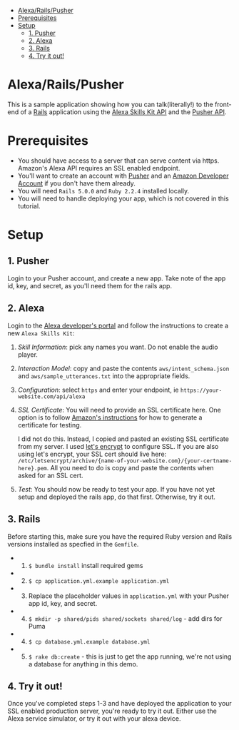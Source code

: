 <!-- START doctoc generated TOC please keep comment here to allow auto update -->
<!-- DON'T EDIT THIS SECTION, INSTEAD RE-RUN doctoc TO UPDATE -->
<!-- **Table of Contents**  *generated with [DocToc](https://github.com/thlorenz/doctoc)* -->

- [Alexa/Rails/Pusher](#alexarailspusher)
- [Prerequisites](#prerequisites)
- [Setup](#setup)
  - [1. Pusher](#1-pusher)
  - [2. Alexa](#2-alexa)
  - [3. Rails](#3-rails)
  - [4. Try it out!](#4-try-it-out)

<!-- END doctoc generated TOC please keep comment here to allow auto update -->

# Alexa/Rails/Pusher

This is a sample application showing how you can talk(literally!) to the front-end of a [Rails](http://rubyonrails.org/) application using the [Alexa Skills Kit API](https://developer.amazon.com/alexa-skills-kit) and the [Pusher API](https://pusher.com/).

# Prerequisites

- You should have access to a server that can serve content via https. Amazon's Alexa API requires an SSL enabled endpoint.
- You'll want to create an account with [Pusher](https://pusher.com/) and an [Amazon Developer Account](https://developer.amazon.com/) if you don't have them already.
- You will need `Rails 5.0.0` and `Ruby 2.2.4` installed locally.
- You will need to handle deploying your app, which is not covered in this tutorial.

# Setup

## 1. Pusher

Login to your Pusher account, and create a new app. Take note of the app id, key, and secret, as you'll need them for the rails app.

## 2. Alexa

Login to the [Alexa developer's portal](https://developer.amazon.com/edw/home.html#/) and follow the instructions to create a new `Alexa Skills Kit`:

1. *Skill Information*: pick any names you want. Do not enable the audio player.
2. *Interaction Model*: copy and paste the contents `aws/intent_schema.json` and `aws/sample_utterances.txt` into the appropriate fields.
3. *Configuration*: select `https` and enter your endpoint, ie `https://your-website.com/api/alexa`
4. *SSL Certificate*:
    You will need to provide an SSL certificate here. One option is to follow [Amazon's instructions](https://developer.amazon.com/public/solutions/alexa/alexa-skills-kit/docs/testing-an-alexa-skill#create-a-private-key-and-self-signed-certificate-for-testing) for how to generate a certificate for testing.

    I did not do this. Instead, I copied and pasted an existing SSL certificate from my server. I used [let's encrypt](https://letsencrypt.org/) to configure SSL. If you are also using let's encrypt, your SSL cert should live here: `/etc/letsencrypt/archive/{name-of-your-website.com}/{your-certname-here}.pem`. All you need to do is copy and paste the contents when asked for an SSL cert.
5. *Test*: You should now be ready to test your app. If you have not yet setup and deployed the rails app, do that first. Otherwise, try it out.

## 3. Rails

Before starting this, make sure you have the required Ruby version and Rails versions installed as specfied in the `Gemfile`.

 - 1. `$ bundle install` install required gems
 - 2. `$ cp application.yml.example application.yml`
 - 3. Replace the placeholder values in `application.yml` with your Pusher app id, key, and secret.
 - 4. `$ mkdir -p shared/pids shared/sockets shared/log` - add dirs for Puma
 - 4. `$ cp database.yml.example database.yml`
 - 5. `$ rake db:create` - this is just to get the app running, we're not using a database for anything in this demo.


## 4. Try it out!

Once you've completed steps 1-3 and have deployed the application to your SSL enabled production server, you're ready to try it out. Either use the Alexa service simulator, or try it out with your alexa device.


